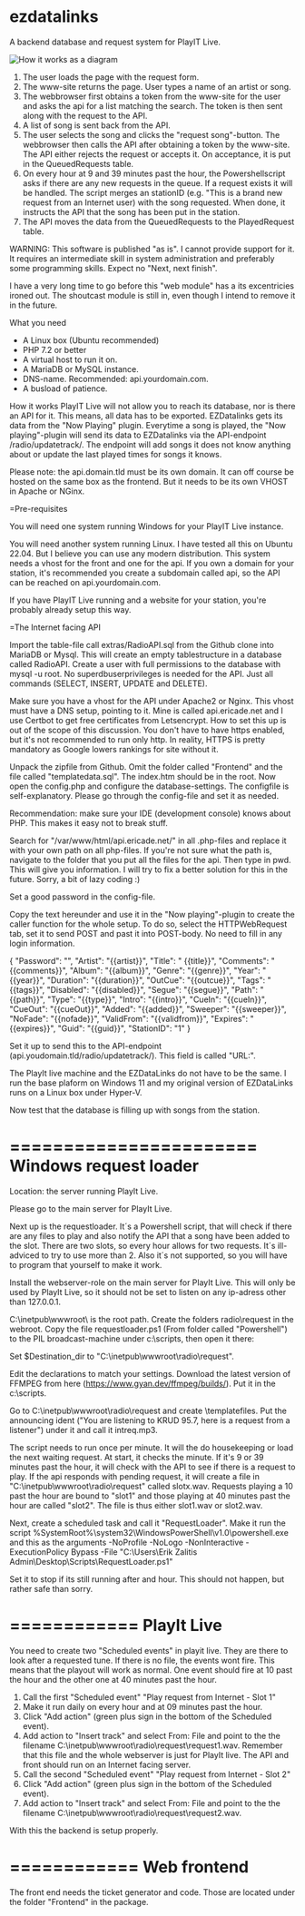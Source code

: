 # ezdatalinks
A backend database and request system for PlayIT Live.

![How it works as a diagram](https://ericade.radio/assets/img/datalinksdiagram.png)

1. The user loads the page with the request form.
2. The www-site returns the page. User types a name of an artist or song.
3. The webbrowser first obtains a token from the www-site for the user and asks the api for a list matching the search. The token is then sent along with the request to the API.
4. A list of song is sent back from the API.
5. The user selects the song and clicks the "request song"-button. The webbrowser then calls the API after obtaining a token by the www-site.
The API either rejects the request or accepts it. On acceptance, it is put in the QueuedRequests table.
6. On every hour at 9 and 39 minutes past the hour, the Powershellscript asks if there are any new requests in the queue. If a request exists it will be handled. The script merges an stationID (e.g. "This is a brand new request from an Internet user) with the song requested. When done, it instructs the API that the song has been put in the station.
7. The API moves the data from the QueuedRequests to the PlayedRequest table.

WARNING:
This software is published "as is". I cannot provide support for it. It requires an intermediate skill in system administration and preferably some programming skills. Expect no "Next, next finish".

I have a very long time to go before this "web module" has a its excentricies ironed out. The shoutcast module is still in, even though I intend to remove it in the future.

What you need

- A Linux box (Ubuntu recommended)
- PHP 7.2 or better
- A virtual host to run it on.
- A MariaDB or MySQL instance.
- DNS-name. Recommended: api.yourdomain.com.
- A busload of patience.

How it works
PlayIT Live will not allow you to reach its database, nor is there an API for it. This means, all data has to be exported. EZDatalinks gets its data from the "Now Playing" plugin. Everytime a song is played, the "Now playing"-plugin will send its data to EZDatalinks via the API-endpoint /radio/updatetrack/. The endpoint will add songs it does not know anything about or update the last played times for songs it knows.

Please note: the api.domain.tld must be its own domain. It can off course be hosted on the same box as the frontend. But it needs to be its own VHOST in Apache or NGinx.

=Pre-requisites

You will need one system running Windows for your PlayIT Live instance. 

You will need another system running Linux. I have tested all this on Ubuntu 22.04. But I believe you can use any
modern distribution. This system needs a vhost for the front and one for the api. If you own a domain for your station, it's 
recommended you create a subdomain called api, so the API can be reached on api.yourdomain.com. 

If you have PlayIT Live running and a website for your station, you're probably already setup this way.

=The Internet facing API

Import the table-file call extras/RadioAPI.sql from the Github clone into MariaDB or Mysql. This will create an empty tablestructure in a database called RadioAPI. Create a user with full permissions to the database with mysql -u root. No superdbuserprivileges is needed for the API. Just all commands (SELECT, INSERT, UPDATE and DELETE).

Make sure you have a vhost for the API under Apache2 or Nginx. This vhost must have a DNS setup, pointing to it. Mine is called api.ericade.net and I use Certbot to get free certificates from Letsencrypt. How to set this up is out of the scope of this discussion. You don't have to have https enabled, but it's not recommended to run only http. In reality, HTTPS is pretty mandatory as Google lowers rankings for site without it.

Unpack the zipfile from Github. Omit the folder called "Frontend" and the file called "templatedata.sql". The index.htm should be in the root. Now open the config.php and configure the database-settings. The configfile is self-explanatory. Please go through the config-file and set it as needed.

Recommendation: make sure your IDE (development console) knows about PHP. This makes it easy not to break stuff.

Search for "/var/www/html/api.ericade.net/" in all .php-files and replace it with your own path on all php-files. If you're not sure what the path is, navigate to the folder that you put all the files for the api. Then type in pwd. This will give you information. I will try to fix a better solution for this in the future. Sorry, a bit of lazy coding :)

Set a good password in the config-file.

Copy the text hereunder and use it in the "Now playing"-plugin to create the caller function for the whole setup. 
To do so, select the HTTPWebRequest tab, set it to send POST and past it into POST-body. No need to fill in any login information.

{
	"Password": "<the password you typed into the config-file>",
	"Artist": "{{artist}}",
	"Title": " {{title}}",
	"Comments": "{{comments}}",
	"Album": "{{album}}",
	"Genre": "{{genre}}",
	"Year": "{{year}}",
	"Duration": "{{duration}}",
	"OutCue": "{{outcue}}",
	"Tags": "{{tags}}",
	"Disabled": "{{disabled}}",
	"Segue": "{{segue}}",
	"Path": "{{path}}",
	"Type": "{{type}}",
	"Intro": "{{intro}}",
	"CueIn": "{{cueIn}}",
	"CueOut": "{{cueOut}}",
	"Added": "{{added}}",
	"Sweeper": "{{sweeper}}",
	"NoFade": "{{nofade}}",
	"ValidFrom": "{{validfrom}}",
	"Expires": "{{expires}}",
	"Guid": "{{guid}}",
	"StationID": "1"
}

Set it up to send this to the API-endpoint (api.youdomain.tld/radio/updatetrack/). This field is called "URL:".

The PlayIt live machine and the EZDataLinks do not have to be the same. I run the base plaform on Windows 11 and my original version of EZDataLinks runs on a Linux box under Hyper-V.

Now test that the database is filling up with songs from the station.

=======================
Windows request loader
=======================

Location: the server running PlayIt Live.

Please go to the main server for PlayIt Live. 

Next up is the requestloader. It´s a Powershell script, that will check if there are any files to play and also notify the API that a song have been added to the slot. There are two slots, so every hour allows for two requests. It´s ill-adviced to try to use more than 2. Also it´s not supported, so you will have to program that yourself to make it work.

Install the webserver-role on the main server for PlayIt Live. This will only be used by PlayIt Live, so it should not be set to listen on any ip-adress other than 127.0.0.1.

C:\inetpub\wwwroot\ is the root path. Create the folders radio\request in the webroot.
Copy the file requestloader.ps1 (From folder called "Powershell") to the PIL broadcast-machine under c:\scripts\, then open it there:

Set $Destination_dir to "C:\inetpub\wwwroot\radio\request".

Edit the declarations to match your settings. Download the latest version of FFMPEG from here (https://www.gyan.dev/ffmpeg/builds/). Put it in the c:\scripts.

Go to C:\inetpub\wwwroot\radio\request and create \templatefiles\. Put the announcing ident ("You are listening to KRUD 95.7, here is a request from a listener") under it and call it intreq.mp3.

The script needs to run once per minute. It will the do housekeeping or load the next waiting request. At start, it checks the minute. If it's 9 or 39 minutes past the hour, it will check with the API to see if there is a request to play. If the api responds with pending request, it will create a file in "C:\inetpub\wwwroot\radio\request" called slotx.wav. Requests playing a 10 past the hour are bound to "slot1" and those playing at 40 minutes past the hour are called "slot2". The file is thus either slot1.wav or slot2.wav.

Next, create a scheduled task and call it "RequestLoader". Make it run the script %SystemRoot%\system32\WindowsPowerShell\v1.0\powershell.exe and this as the arguments -NoProfile -NoLogo -NonInteractive -ExecutionPolicy Bypass -File "C:\Users\Erik Zalitis Admin\Desktop\Scripts\RequestLoader.ps1" 

Set it to stop if its still running after and hour. This should not happen, but rather safe than sorry.

============
PlayIt Live
============

You need to create two "Scheduled events" in playit live. They are there to look after a requested tune. If there is no file, the events wont fire. This means that the playout will work as normal. One event should fire at 10 past the hour and the other one at 40 minutes past the hour.

1. Call the first "Scheduled event" "Play request from Internet - Slot 1"
2. Make it run daily on every hour and at 09 minutes past the hour.
3. Click "Add action" (green plus sign in the bottom of the Scheduled event).
4. Add action to "Insert track" and select From: File and point to the the filename C:\inetpub\wwwroot\radio\request\request1.wav.
   Remember that this file and the whole webserver is just for PlayIt live. The API and front should run on an Internet facing server.
5. Call the second "Scheduled event" "Play request from Internet - Slot 2"
6. Click "Add action" (green plus sign in the bottom of the Scheduled event).
7. Add action to "Insert track" and select From: File and point to the the filename C:\inetpub\wwwroot\radio\request\request2.wav.

With this the backend is setup properly.

============
Web frontend
============

The front end needs the ticket generator and code. Those are located under the folder "Frontend" in the package.

